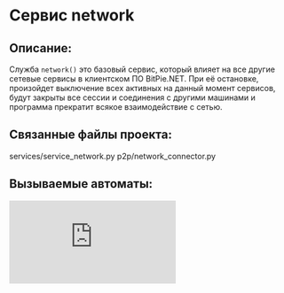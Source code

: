 ﻿# Сервис network

## Описание:
Служба `network()` это базовый сервис, который влияет на все другие сетевые сервисы в клиентском ПО BitPie.NET. При её остановке, произойдет выключение всех активных на данный момент сервисов, будут закрыты все сессии и соединения с другими машинами и программа прекратит всякое взаимодействие с сетью.

## Связанные файлы проекта:
services/service_network.py 
p2p/network_connector.py 

## Вызываемые автоматы: 
![network_connector()[1]](http://bitpie.net/bitpie/p2p/network_connector.md)

